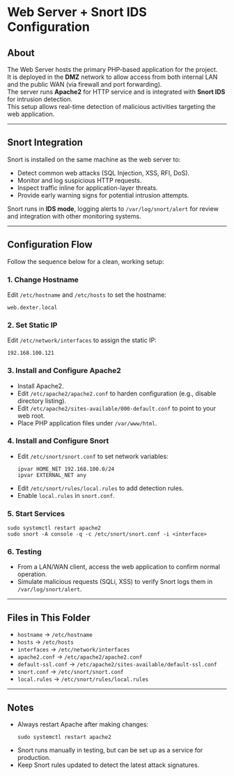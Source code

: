 # Web Server + Snort IDS Configuration

## About
The Web Server hosts the primary PHP-based application for the project.  
It is deployed in the **DMZ** network to allow access from both internal LAN and the public WAN (via firewall and port forwarding).  
The server runs **Apache2** for HTTP service and is integrated with **Snort IDS** for intrusion detection.  
This setup allows real-time detection of malicious activities targeting the web application.

---

## Snort Integration
Snort is installed on the same machine as the web server to:
- Detect common web attacks (SQL Injection, XSS, RFI, DoS).
- Monitor and log suspicious HTTP requests.
- Inspect traffic inline for application-layer threats.
- Provide early warning signs for potential intrusion attempts.

Snort runs in **IDS mode**, logging alerts to `/var/log/snort/alert` for review and integration with other monitoring systems.

---

## Configuration Flow
Follow the sequence below for a clean, working setup:

### 1. Change Hostname
Edit `/etc/hostname` and `/etc/hosts` to set the hostname:
```
web.dexter.local
```

### 2. Set Static IP
Edit `/etc/network/interfaces` to assign the static IP:
```
192.168.100.121
```

### 3. Install and Configure Apache2
- Install Apache2.
- Edit `/etc/apache2/apache2.conf` to harden configuration (e.g., disable directory listing).
- Edit `/etc/apache2/sites-available/000-default.conf` to point to your web root.
- Place PHP application files under `/var/www/html`.

### 4. Install and Configure Snort
- Edit `/etc/snort/snort.conf` to set network variables:
  ```
  ipvar HOME_NET 192.168.100.0/24
  ipvar EXTERNAL_NET any
  ```
- Edit `/etc/snort/rules/local.rules` to add detection rules.
- Enable `local.rules` in `snort.conf`.

### 5. Start Services
```
sudo systemctl restart apache2
sudo snort -A console -q -c /etc/snort/snort.conf -i <interface>
```

### 6. Testing
- From a LAN/WAN client, access the web application to confirm normal operation.
- Simulate malicious requests (SQLi, XSS) to verify Snort logs them in `/var/log/snort/alert`.

---

## Files in This Folder
- `hostname` → `/etc/hostname`
- `hosts` → `/etc/hosts`
- `interfaces` → `/etc/network/interfaces`
- `apache2.conf` → `/etc/apache2/apache2.conf`
- `default-ssl.conf` → `/etc/apache2/sites-available/default-ssl.conf`
- `snort.conf` → `/etc/snort/snort.conf`
- `local.rules` → `/etc/snort/rules/local.rules`

---

## Notes
- Always restart Apache after making changes:
  ```
  sudo systemctl restart apache2
  ```
- Snort runs manually in testing, but can be set up as a service for production.
- Keep Snort rules updated to detect the latest attack signatures.
